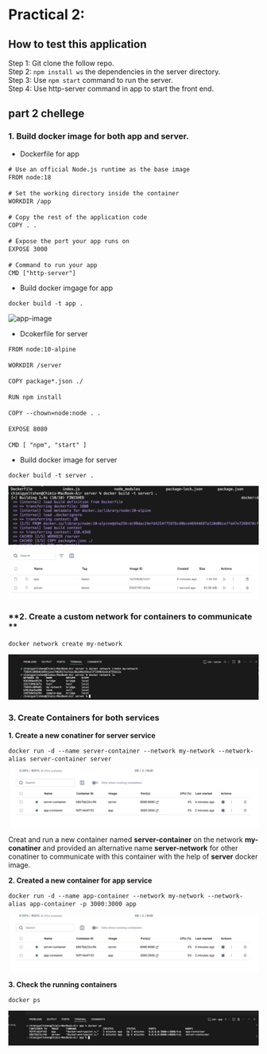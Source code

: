 # Practical 2:

## How to test this application

Step 1: Git clone the follow repo.  
Step 2: ```npm install ws``` the dependencies in the server directory.  
Step 3: Use ```npm start``` command to run the server.  
Step 4: Use http-server command in app to start the front end.   


## part 2 chellege 

### **1. Build docker image for both app and server.**

* Dockerfile for app
```
# Use an official Node.js runtime as the base image
FROM node:18

# Set the working directory inside the container
WORKDIR /app

# Copy the rest of the application code
COPY . .

# Expose the port your app runs on
EXPOSE 3000

# Command to run your app
CMD ["http-server"]
```

* Build docker imgage for app

```
docker build -t app .
```
![app-image](./assets/build-app-image.png)

* Dcokerfile for server

```
FROM node:10-alpine

WORKDIR /server

COPY package*.json ./

RUN npm install

COPY --chown=node:node . .

EXPOSE 8080

CMD [ "npm", "start" ]
```

* Build docker image for server 

```
docker build -t server .
```
![server-image](./assets/build-server-image.png)

![images](./assets/docker-image.png)

### **2. Create a custom network for containers to communicate **

```
docker network create my-network
```
![my-network](./assets/ls-docker-network.png)


### **3. Create Containers for both services**

**1. Create a new conatiner for server service**

```
docker run -d --name server-container --network my-network --network-alias server-container server
```
![server-container](./assets/container.png)

Creat and run a new container named **server-container** on the network **my-conatiner** and provided an alternative name **server-network** for other conatiner to communicate with this container with the help of **server** docker image.

**2. Created a new container for app service**

```
docker run -d --name app-container --network my-network --network-alias app-container -p 3000:3000 app   
```
![server-container](./assets/container.png)

**3. Check the running containers**

```
docker ps
```
![server-container](./assets/docker-ps.png)
